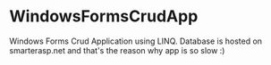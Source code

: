 # WindowsFormsCrudApp
Windows Forms Crud Application using LINQ. Database is hosted on smarterasp.net and that's the reason why app is so slow :)

